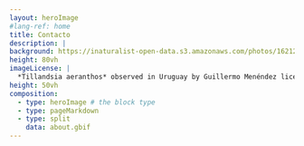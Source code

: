 ```yaml
---
layout: heroImage
#lang-ref: home
title: Contacto
description: |
background: https://inaturalist-open-data.s3.amazonaws.com/photos/162124693/original.jpg
height: 80vh
imageLicense: |
  *Tillandsia aeranthos* observed in Uruguay by Guillermo Menéndez licensed under [CC BY-NC](http://creativecommons.org/licenses/by-nc/4.0/) via [iNaturalist](https://www.gbif.org/occurrence/3772595479)
height: 50vh
composition:
  - type: heroImage # the block type
  - type: pageMarkdown
  - type: split
    data: about.gbif
---
```

